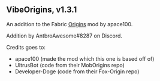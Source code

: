 ## VibeOrigins, v1.3.1
An addition to the Fabric [Origins](https://github.com/apace100/origins-fabric) mod by apace100.

Addition by AntbroAwesome#8287 on Discord.

Credits goes to: 
 - apace100 (made the mod which this one is based off of) 
 - UltrusBot (code from their MobOrigins repo) 
 - Developer-Doge (code from their Fox-Origin repo) 
